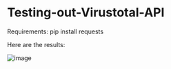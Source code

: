 # Testing-out-Virustotal-API

Requirements:
pip install requests

Here are the results:



![image](https://github.com/Reyzenello/Testing-out-Virustotal-API/assets/43668563/437c3ee5-1cf2-4da9-a778-92c910525b35)
